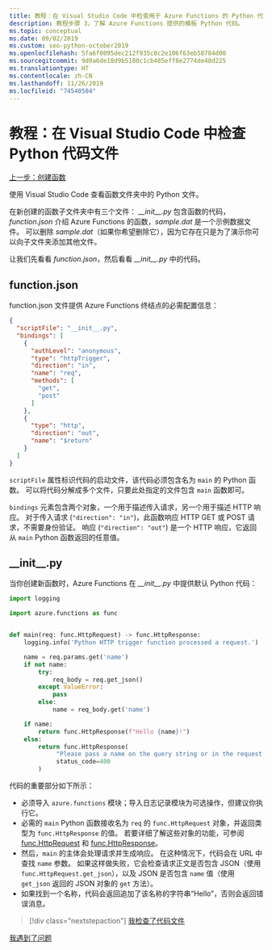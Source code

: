 ```yaml
---
title: 教程：在 Visual Studio Code 中检查用于 Azure Functions 的 Python 代码文件
description: 教程步骤 3，了解 Azure Functions 提供的模板 Python 代码。
ms.topic: conceptual
ms.date: 09/02/2019
ms.custom: seo-python-october2019
ms.openlocfilehash: 5fa6f0095dec212f935c8c2e106f63eb58784d00
ms.sourcegitcommit: 9d0a6de18d9b5180c1cb485eff8e2774de48d225
ms.translationtype: HT
ms.contentlocale: zh-CN
ms.lasthandoff: 11/26/2019
ms.locfileid: "74540504"
---
```

# <a name="tutorial-examine-the-python-code-files-in-visual-studio-code"></a>教程：在 Visual Studio Code 中检查 Python 代码文件

[上一步：创建函数](tutorial-vs-code-serverless-python-02.md)

使用 Visual Studio Code 查看函数文件夹中的 Python 文件。

在新创建的函数子文件夹中有三个文件： *\_\_init\_\_.py* 包含函数的代码，*function.json* 介绍 Azure Functions 的函数，*sample.dat* 是一个示例数据文件。 可以删除 *sample.dat*（如果你希望删除它），因为它存在只是为了演示你可以向子文件夹添加其他文件。

让我们先看看 *function.json*，然后看看 *\_\_init\_\_.py* 中的代码。

## <a name="functionjson"></a>function.json

function.json 文件提供 Azure Functions 终结点的必需配置信息：

```json
{
  "scriptFile": "__init__.py",
  "bindings": [
    {
      "authLevel": "anonymous",
      "type": "httpTrigger",
      "direction": "in",
      "name": "req",
      "methods": [
        "get",
        "post"
      ]
    },
    {
      "type": "http",
      "direction": "out",
      "name": "$return"
    }
  ]
}
```

`scriptFile` 属性标识代码的启动文件，该代码必须包含名为 `main` 的 Python 函数。 可以将代码分解成多个文件，只要此处指定的文件包含 `main` 函数即可。

`bindings` 元素包含两个对象，一个用于描述传入请求，另一个用于描述 HTTP 响应。 对于传入请求 (`"direction": "in"`)，此函数响应 HTTP GET 或 POST 请求，不需要身份验证。 响应 (`"direction": "out"`) 是一个 HTTP 响应，它返回从 `main` Python 函数返回的任意值。

## <a name="__init__py"></a>\_\_init\_\_.py

当你创建新函数时，Azure Functions 在 *\_\_init\_\_.py* 中提供默认 Python 代码：

```python
import logging

import azure.functions as func


def main(req: func.HttpRequest) -> func.HttpResponse:
    logging.info('Python HTTP trigger function processed a request.')

    name = req.params.get('name')
    if not name:
        try:
            req_body = req.get_json()
        except ValueError:
            pass
        else:
            name = req_body.get('name')

    if name:
        return func.HttpResponse(f"Hello {name}!")
    else:
        return func.HttpResponse(
             "Please pass a name on the query string or in the request body",
             status_code=400
        )
```

代码的重要部分如下所示：

- 必须导入 `azure.functions` 模块；导入日志记录模块为可选操作，但建议你执行它。
- 必需的 `main` Python 函数接收名为 `req` 的 `func.HttpRequest` 对象，并返回类型为 `func.HttpResponse` 的值。 若要详细了解这些对象的功能，可参阅 [func.HttpRequest](/python/api/azure-functions/azure.functions.httprequest?view=azure-python) 和 [func.HttpResponse](/python/api/azure-functions/azure.functions.httpresponse?view=azure-python)。
- 然后，`main` 的主体会处理请求并生成响应。 在这种情况下，代码会在 URL 中查找 `name` 参数。 如果这样做失败，它会检查请求正文是否包含 JSON（使用 `func.HttpRequest.get_json`），以及 JSON 是否包含 `name` 值（使用 `get_json` 返回的 JSON 对象的 `get` 方法）。
- 如果找到一个名称，代码会返回追加了该名称的字符串“Hello”，否则会返回错误消息。

> [!div class="nextstepaction"]
> [我检查了代码文件](tutorial-vs-code-serverless-python-04.md)

[我遇到了问题](https://www.research.net/r/PWZWZ52?tutorial=vscode-functions-python&step=03-examine-code-files)
